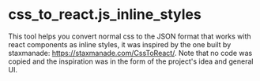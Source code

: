 # css_to_react.js_inline_styles
This tool helps you convert normal css to the JSON format that works with react components as inline styles, it was inspired by the one built by staxmanade: https://staxmanade.com/CssToReact/. Note that no code was copied and the inspiration was in the form of the project's idea and general UI.
